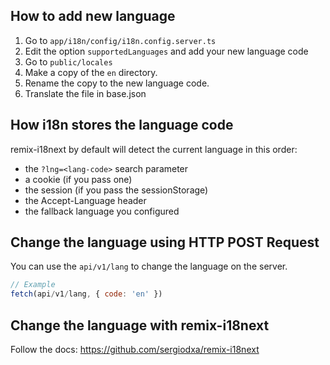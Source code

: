 ## How to add new language

1. Go to `app/i18n/config/i18n.config.server.ts`
2. Edit the option `supportedLanguages` and add your new language code
3. Go to `public/locales`
4. Make a copy of the `en` directory.
5. Rename the copy to the new language code.
6. Translate the file in base.json

## How i18n stores the language code

remix-i18next by default will detect the current language in this order:

- the `?lng=<lang-code>` search parameter
- a cookie (if you pass one)
- the session (if you pass the sessionStorage)
- the Accept-Language header
- the fallback language you configured

## Change the language using HTTP POST Request

You can use the `api/v1/lang` to change the language on the server.

```Javascript
// Example
fetch(api/v1/lang, { code: 'en' })
```

## Change the language with remix-i18next

Follow the docs: https://github.com/sergiodxa/remix-i18next
